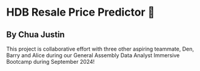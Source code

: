 <h1>HDB Resale Price Predictor 🏡 </h1>
<h2>By Chua Justin</h2>

This project is collaborative effort with three other aspiring teammate, Den, Barry and Alice during our General Assembly Data Analyst Immersive Bootcamp during September 2024!


